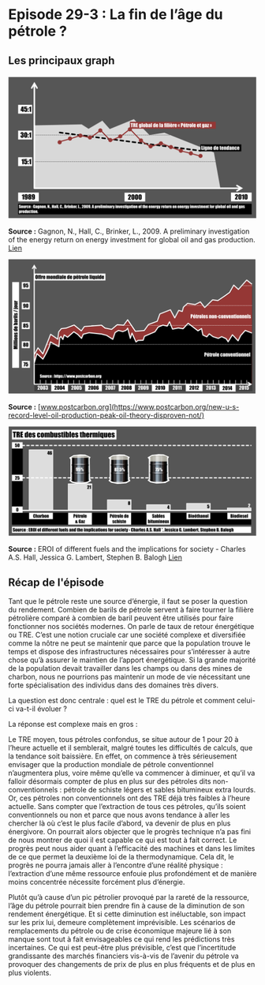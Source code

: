 # Episode 29-3 : La fin de l’âge du pétrole ?


## Les principaux graph

![Evolution du TRE de la filière 'pétrole et gaz'](./images/Evolution_du_TRE_du_Petrole.png "Evolution du TRE de la filière 'pétrole et gaz'")

**Source :** Gagnon, N., Hall, C., Brinker, L., 2009. A preliminary investigation of the energy return on energy investment for global oil and gas production. [Lien](https://www.mdpi.com/1996-1073/2/3/490)

![Offre mondiale de pétrole liquide](./images/Evolution_Offre_de_petrole.png "Offre mondiale de pétrole liquide")

**Source :** [www.postcarbon.org](https://www.postcarbon.org/new-u-s-record-level-oil-production-peak-oil-theory-disproven-not/)

![TRE des combustibles thermiques](./images/TRE_combustibles_Thermiques.png "TRE des combustibles thermiques")

**Source :** EROI of different fuels and the implications for society - Charles A.S. Hall, Jessica G. Lambert, Stephen B. Balogh [Lien](https://www.academia.edu/18452208/EROI_of_different_fuels_and_the_implications_for_society)


## Récap de l'épisode


Tant que le pétrole reste une source d’énergie, il faut se poser la question du rendement. Combien de barils de pétrole servent à faire tourner la filière pétrolière comparé à combien de baril peuvent être utilisés pour faire fonctionner nos sociétés modernes. On parle de taux de retour énergétique ou TRE. C’est une notion cruciale car une société complexe et diversifiée comme la nôtre ne peut se maintenir que parce que la population trouve le temps et dispose des infrastructures nécessaires pour s’intéresser à autre chose qu’à assurer le maintien de l’apport énergétique. Si la grande majorité de la population devait travailler dans les champs ou dans des mines de charbon, nous ne pourrions pas maintenir un mode de vie nécessitant une forte spécialisation des individus dans des domaines très divers.


La question est donc centrale : quel est le TRE du pétrole et comment celui-ci va-t-il évoluer ?


La réponse est complexe mais en gros :


Le TRE moyen, tous pétroles confondus, se situe autour de 1 pour 20 à l’heure actuelle et il semblerait, malgré toutes les difficultés de calculs, que la tendance soit baissière. En effet, on commence à très sérieusement envisager que la production mondiale de pétrole conventionnel n’augmentera plus, voire même qu’elle va commencer à diminuer, et qu’il va falloir désormais compter de plus en plus sur des pétroles dits non-conventionnels : pétrole de schiste légers et sables bitumineux extra lourds. Or, ces pétroles non conventionnels ont des TRE déjà très faibles à l’heure actuelle. Sans compter que l’extraction de tous ces pétroles, qu’ils soient conventionnels ou non et parce que nous avons tendance à aller les chercher là où c’est le plus facile d’abord, va devenir de plus en plus énergivore.
On pourrait alors objecter que le progrès technique n’a pas fini de nous montrer de quoi il est capable ce qui est tout à fait correct. Le progrès peut nous aider quant à l’efficacité des machines et dans les limites de ce que permet la deuxième loi de la thermodynamique. Cela dit, le progrès ne pourra jamais aller à l’encontre d’une réalité physique : l’extraction d’une même ressource enfouie plus profondément et de manière moins concentrée nécessite forcément plus d’énergie.


Plutôt qu’à cause d’un pic pétrolier provoqué par la rareté de la ressource, l’âge du pétrole pourrait bien prendre fin à cause de la diminution de son rendement énergétique. Et si cette diminution est inéluctable, son impact sur les prix lui, demeure complètement imprévisible. Les scénarios de remplacements du pétrole ou de crise économique majeure lié à son manque sont tout à fait envisageables ce qui rend les prédictions très incertaines. Ce qui est peut-être plus prévisible, c’est que l’incertitude grandissante des marchés financiers vis-à-vis de l’avenir du pétrole va provoquer des changements de prix de plus en plus fréquents et de plus en plus violents.
